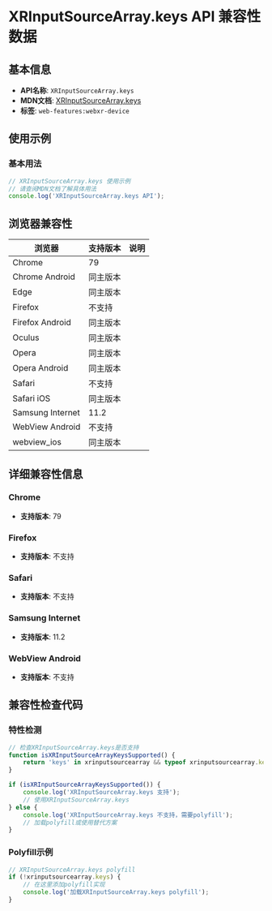 # XRInputSourceArray.keys API 兼容性数据

## 基本信息

- **API名称**: `XRInputSourceArray.keys`
- **MDN文档**: [XRInputSourceArray.keys](https://developer.mozilla.org/docs/Web/API/XRInputSourceArray/keys)
- **标签**: `web-features:webxr-device`

## 使用示例

### 基本用法

```javascript
// XRInputSourceArray.keys 使用示例
// 请查阅MDN文档了解具体用法
console.log('XRInputSourceArray.keys API');
```

## 浏览器兼容性

| 浏览器 | 支持版本 | 说明 |
|--------|----------|------|
| Chrome | 79 |  |
| Chrome Android | 同主版本 |  |
| Edge | 同主版本 |  |
| Firefox | 不支持 |  |
| Firefox Android | 同主版本 |  |
| Oculus | 同主版本 |  |
| Opera | 同主版本 |  |
| Opera Android | 同主版本 |  |
| Safari | 不支持 |  |
| Safari iOS | 同主版本 |  |
| Samsung Internet | 11.2 |  |
| WebView Android | 不支持 |  |
| webview_ios | 同主版本 |  |

## 详细兼容性信息

### Chrome

- **支持版本**: 79

### Firefox

- **支持版本**: 不支持

### Safari

- **支持版本**: 不支持

### Samsung Internet

- **支持版本**: 11.2

### WebView Android

- **支持版本**: 不支持

## 兼容性检查代码

### 特性检测

```javascript
// 检查XRInputSourceArray.keys是否支持
function isXRInputSourceArrayKeysSupported() {
    return 'keys' in xrinputsourcearray && typeof xrinputsourcearray.keys === 'function';
}

if (isXRInputSourceArrayKeysSupported()) {
    console.log('XRInputSourceArray.keys 支持');
    // 使用XRInputSourceArray.keys
} else {
    console.log('XRInputSourceArray.keys 不支持，需要polyfill');
    // 加载polyfill或使用替代方案
}
```

### Polyfill示例

```javascript
// XRInputSourceArray.keys polyfill
if (!xrinputsourcearray.keys) {
    // 在这里添加polyfill实现
    console.log('加载XRInputSourceArray.keys polyfill');
}
```

